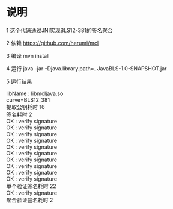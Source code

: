 # 说明

1 这个代码通过JNI实现BLS12-381的签名聚合

2 依赖 https://github.com/herumi/mcl

3 编译 mvn install

4 运行 java -jar -Djava.library.path=. JavaBLS-1.0-SNAPSHOT.jar

5 运行结果

libName : libmcljava.so  
curve=BLS12_381  
提取公钥耗时 16  
签名耗时 2  
OK : verify signature  
OK : verify signature  
OK : verify signature  
OK : verify signature  
OK : verify signature  
OK : verify signature  
OK : verify signature  
OK : verify signature  
OK : verify signature  
OK : verify signature  
单个验证签名耗时 22  
OK : verify signature  
聚合验证签名耗时 2  
